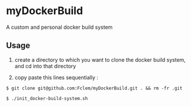 # myDockerBuild
A custom and personal docker build system

## Usage

1. create a directory to which you want to clone the docker build system, and cd into that directory

2. copy paste this lines sequentially :
```console
$ git clone git@github.com:Fclem/myDockerBuild.git . && rm -fr .git

$ ./init_docker-build-system.sh
```

